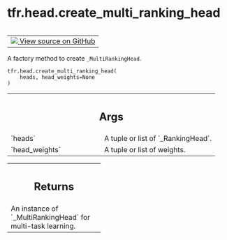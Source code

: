 <div itemscope itemtype="http://developers.google.com/ReferenceObject">
<meta itemprop="name" content="tfr.head.create_multi_ranking_head" />
<meta itemprop="path" content="Stable" />
</div>

# tfr.head.create_multi_ranking_head

<!-- Insert buttons and diff -->

<table class="tfo-notebook-buttons tfo-api" align="left">

<td>
  <a target="_blank" href="https://github.com/tensorflow/ranking/tree/master/tensorflow_ranking/python/head.py">
    <img src="https://www.tensorflow.org/images/GitHub-Mark-32px.png" />
    View source on GitHub
  </a>
</td>
</table>

A factory method to create `_MultiRankingHead`.

<pre class="devsite-click-to-copy prettyprint lang-py tfo-signature-link">
<code>tfr.head.create_multi_ranking_head(
    heads, head_weights=None
)
</code></pre>

<!-- Placeholder for "Used in" -->

<!-- Tabular view -->

 <table class="responsive fixed orange">
<colgroup><col width="214px"><col></colgroup>
<tr><th colspan="2"><h2 class="add-link">Args</h2></th></tr>

<tr>
<td>
`heads`
</td>
<td>
A tuple or list of `_RankingHead`.
</td>
</tr><tr>
<td>
`head_weights`
</td>
<td>
A tuple or list of weights.
</td>
</tr>
</table>

<!-- Tabular view -->

 <table class="responsive fixed orange">
<colgroup><col width="214px"><col></colgroup>
<tr><th colspan="2"><h2 class="add-link">Returns</h2></th></tr>
<tr class="alt">
<td colspan="2">
An instance of `_MultiRankingHead` for multi-task learning.
</td>
</tr>

</table>
